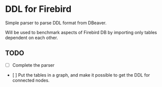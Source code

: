 # DDL for Firebird

Simple parser to parse DDL format from DBeaver.

Will be used to benchmark aspects of Firebird DB by importing only tables dependent on each other.

## TODO
- [ ] Complete the parser 
- [ ] Put the tables in a graph, and make it possible to get the DDL for connected nodes.
